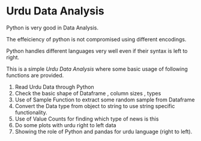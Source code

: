 # Urdu Data Analysis


Python is very good in Data Analysis.

The effeiciency of python is not compromised using different encodings.

Python handles different languages very well even if their syntax is left to right.

This is a simple *Urdu Data Analysis* where some basic usage of following functions are provided.



 1. Read Urdu Data through Python
 2. Check the basic shape of Dataframe , column sizes , types
 3. Use of Sample Function to extract some random sample from Dataframe
 4. Convert the Data type from object to string to use string specific functionality.
 4. Use of Value Counts for finding which type of news is this
 5. Do some plots with urdu right to left data 
 6. Showing the role of Python and pandas for urdu language (right to left).

